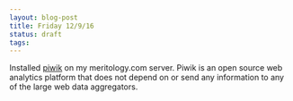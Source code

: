 ```yaml
---
layout: blog-post
title: Friday 12/9/16
status: draft
tags:
---
```


Installed [piwik](http://piwik.org) on my meritology.com server.  Piwik is an open source web analytics platform that does not depend on or send any information to any of the large web data aggregators.






    

